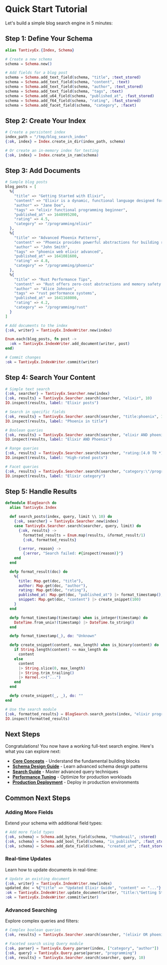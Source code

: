 # Quick Start Tutorial

Let's build a simple blog search engine in 5 minutes:

## Step 1: Define Your Schema

```elixir
alias TantivyEx.{Index, Schema}

# Create a new schema
schema = Schema.new()

# Add fields for a blog post
schema = Schema.add_text_field(schema, "title", :text_stored)
schema = Schema.add_text_field(schema, "content", :text)
schema = Schema.add_text_field(schema, "author", :text_stored)
schema = Schema.add_text_field(schema, "tags", :text)
schema = Schema.add_u64_field(schema, "published_at", :fast_stored)
schema = Schema.add_f64_field(schema, "rating", :fast_stored)
schema = Schema.add_facet_field(schema, "category", :facet)
```

## Step 2: Create Your Index

```elixir
# Create a persistent index
index_path = "/tmp/blog_search_index"
{:ok, index} = Index.create_in_dir(index_path, schema)

# Or create an in-memory index for testing
{:ok, index} = Index.create_in_ram(schema)
```

## Step 3: Add Documents

```elixir
# Sample blog posts
blog_posts = [
  %{
    "title" => "Getting Started with Elixir",
    "content" => "Elixir is a dynamic, functional language designed for building maintainable applications...",
    "author" => "Jane Doe",
    "tags" => "elixir functional programming beginner",
    "published_at" => 1640995200,
    "rating" => 4.5,
    "category" => "/programming/elixir"
  },
  %{
    "title" => "Advanced Phoenix Patterns",
    "content" => "Phoenix provides powerful abstractions for building real-time web applications...",
    "author" => "John Smith",
    "tags" => "phoenix web elixir advanced",
    "published_at" => 1641081600,
    "rating" => 4.8,
    "category" => "/programming/phoenix"
  },
  %{
    "title" => "Rust Performance Tips",
    "content" => "Rust offers zero-cost abstractions and memory safety without garbage collection...",
    "author" => "Alice Johnson",
    "tags" => "rust performance systems",
    "published_at" => 1641168000,
    "rating" => 4.2,
    "category" => "/programming/rust"
  }
]

# Add documents to the index
{:ok, writer} = TantivyEx.IndexWriter.new(index)

Enum.each(blog_posts, fn post ->
  :ok = TantivyEx.IndexWriter.add_document(writer, post)
end)

# Commit changes
:ok = TantivyEx.IndexWriter.commit(writer)
```

## Step 4: Search Your Content

```elixir
# Simple text search
{:ok, searcher} = TantivyEx.Searcher.new(index)
{:ok, results} = TantivyEx.Searcher.search(searcher, "elixir", 10)
IO.inspect(results, label: "Elixir posts")

# Search in specific fields
{:ok, results} = TantivyEx.Searcher.search(searcher, "title:phoenix", 10)
IO.inspect(results, label: "Phoenix in title")

# Boolean queries
{:ok, results} = TantivyEx.Searcher.search(searcher, "elixir AND phoenix", 10)
IO.inspect(results, label: "Elixir AND Phoenix")

# Range queries
{:ok, results} = TantivyEx.Searcher.search(searcher, "rating:[4.0 TO *]", 10)
IO.inspect(results, label: "High-rated posts")

# Facet queries
{:ok, results} = TantivyEx.Searcher.search(searcher, "category:\"/programming/elixir\"", 10)
IO.inspect(results, label: "Elixir category")
```

## Step 5: Handle Results

```elixir
defmodule BlogSearch do
  alias TantivyEx.Index

  def search_posts(index, query, limit \\ 10) do
    {:ok, searcher} = TantivyEx.Searcher.new(index)
    case TantivyEx.Searcher.search(searcher, query, limit) do
      {:ok, results} ->
        formatted_results = Enum.map(results, &format_result/1)
        {:ok, formatted_results}

      {:error, reason} ->
        {:error, "Search failed: #{inspect(reason)}"}
    end
  end

  defp format_result(doc) do
    %{
      title: Map.get(doc, "title"),
      author: Map.get(doc, "author"),
      rating: Map.get(doc, "rating"),
      published_at: Map.get(doc, "published_at") |> format_timestamp(),
      snippet: Map.get(doc, "content") |> create_snippet(100)
    }
  end

  defp format_timestamp(timestamp) when is_integer(timestamp) do
    DateTime.from_unix!(timestamp) |> DateTime.to_string()
  end

  defp format_timestamp(_), do: "Unknown"

  defp create_snippet(content, max_length) when is_binary(content) do
    if String.length(content) <= max_length do
      content
    else
      content
      |> String.slice(0, max_length)
      |> String.trim_trailing()
      |> Kernel.<>("...")
    end
  end

  defp create_snippet(_, _), do: ""
end

# Use the search module
{:ok, formatted_results} = BlogSearch.search_posts(index, "elixir programming")
IO.inspect(formatted_results)
```

## Next Steps

Congratulations! You now have a working full-text search engine. Here's what you can explore next:

- **[Core Concepts](core-concepts.md)** - Understand the fundamental building blocks
- **[Schema Design Guide](schema.md)** - Learn advanced schema design patterns
- **[Search Guide](search.md)** - Master advanced query techniques
- **[Performance Tuning](performance-tuning.md)** - Optimize for production workloads
- **[Production Deployment](production-deployment.md)** - Deploy in production environments

## Common Next Steps

### Adding More Fields

Extend your schema with additional field types:

```elixir
# Add more field types
{:ok, schema} = Schema.add_bytes_field(schema, "thumbnail", :stored)
{:ok, schema} = Schema.add_bool_field(schema, "is_published", :fast_stored)
{:ok, schema} = Schema.add_date_field(schema, "created_at", :fast_stored)
```

### Real-time Updates

Learn how to update documents in real-time:

```elixir
# Update an existing document
{:ok, writer} = TantivyEx.IndexWriter.new(index)
updated_doc = %{"title" => "Updated Elixir Guide", "content" => "..."}
:ok = TantivyEx.IndexWriter.update_document(writer, "title:\"Getting Started with Elixir\"", updated_doc)
:ok = TantivyEx.IndexWriter.commit(writer)
```

### Advanced Searching

Explore complex queries and filters:

```elixir
# Complex boolean queries
{:ok, results} = TantivyEx.Searcher.search(searcher, "(elixir OR phoenix) AND rating:[4.0 TO *]", 10)

# Faceted search using Query module
{:ok, parser} = TantivyEx.Query.parser(index, ["category", "author"])
{:ok, query} = TantivyEx.Query.parse(parser, "programming")
{:ok, results} = TantivyEx.Searcher.search(searcher, query, 10)
```
